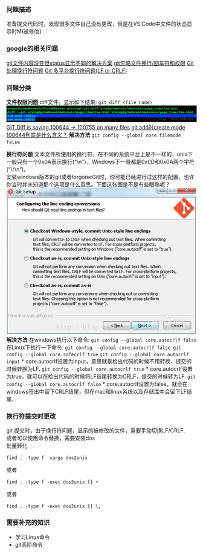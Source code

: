 ### 问题描述
准备提交代码时，发现很多文件自己没有更改，但是在VS Code中文件的状态显示时M(被修改)
### google的相关问题
[git文件内容没变但status显示不同的解决方案](https://blog.csdn.net/u012109105/article/details/51252242)
[git忽略文件换行/回车符和权限](https://ryzenx.com/2020/06/git-ignore-crlf/)
[Git处理换行符问题](https://blog.csdn.net/github_30605157/article/details/56680990)
[Git 多平台换行符问题(LF or CRLF)](http://kuanghy.github.io/2017/03/19/git-lf-or-crlf)
### 问题分类
**文件权限问题**
    diff文件，显示如下结果:
    ```
    git diff <file name>
    ```
    ![git diff](git_diff.png)
    [GIT Diff is saying 100644 → 100755 on many files](https://stackoverflow.com/questions/25672991/git-diff-is-saying-100644-%E2%86%92-100755-on-many-files)
    [git add时create mode 100644到底是什么含义？](https://blog.csdn.net/flyd1005/article/details/43824473)
    **解决方法**
    ```
    git config --global core.filemode false
    ```

**换行符问题**
    文本文件所使用的换行符，在不同的系统平台上是不一样的，unix下一般只有一个0x0A表示换行(“\n”），Windows下一般都是0x0D和0x0A两个字符(“\r\n”)。  
    安装windows版本的git或者torgoiseGit时，你可能已经进行过这样的配置，也许你当时并未知道那个选项是什么意思。下面这张图是不是有些眼熟呢？
    ![git install](git_install.jpg) 
    **解决方法**
    在windows执行以下命令:
    ```
    git config --global core.autocrlf false
    ```
    在Linux下执行一下命令:
    ```
    git config --global core.autocrlf false
    git config --global core.safecrlf true
    ```
    ```
    git config --global core.autocrlf input
    ```
    * core.autocrlf设置为input，意思就是检出代码的时候不用转换，提交的时候转换为LF.
    ```
    git config --global core.autocrlf true
    ```
    * core.autocrlf设置为true，就可以在检出代码的时候将LF结尾转换为CRLF，提交的时候转为LF.
    ```
    git config --global core.autocrlf false
    ```
    * core.autocrlf设置为false，就会在windows签出中留下CRLF结尾，但在mac和linux系统以及存储库中会留下LF结尾.

### 换行符提交时更改
git 提交时，由于换行符问题，显示的被修改的文件，需要手动切换LF/CRLF.  
或者可以使用命令替换，需要安装dos  
批量转化
```
find . -type f	xargs dos2unix
```
或者
```
find . -type f -exec dos2unix {} +
```
或者
```
find . -type f -exec dos2unix {} \;
```
### 需要补充的知识
* 学习Linux命令
* git高阶命令